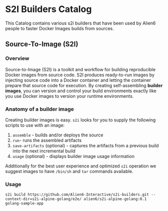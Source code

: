 # S2I Builders Catalog
This Catalog contains various s2i builders that have been used by Alien6 people to faster Docker Images builds from sources.

## Source-To-Image (S2I)
### Overview
Source-to-Image (S2I) is a toolkit and workflow for building reproducible Docker images from source code. S2I produces
ready-to-run images by injecting source code into a Docker container and letting the container prepare that source code for execution. By creating self-assembling **builder images**, you can version and control your build environments exactly like you use Docker images to version your runtime environments.

### Anatomy of a builder image

Creating builder images is easy. `s2i` looks for you to supply the following scripts to use with an
image:

1. `assemble` - builds and/or deploys the source
1. `run`- runs the assembled artifacts
1. `save-artifacts` (optional) - captures the artifacts from a previous build into the next incremental build
1. `usage` (optional) - displays builder image usage information

Additionally for the best user experience and optimized `s2i` operation we suggest images
to have `/bin/sh` and `tar` commands available.

### Usage

```s2i build https://github.com/Alien6-Interactive/s2i-builders.git --context-dir=s2i-alpine-golang/e2e/ alien6/s2i-alpine-golang:0.1 golang-sample-app```
